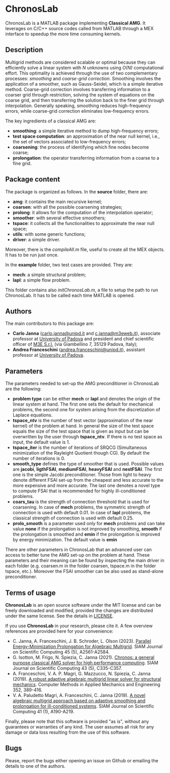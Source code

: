 # ChronosLab

ChronosLab is a MATLAB package implementing **Classical AMG**. It leverages on
C/C++ source codes called from MATLAB through a MEX interface to speedup the
more time consuming kernels.

## Description ##

Multigrid methods are considered scalable or optimal because they can
efficiently solve a linear system with *N* unknowns using *O(N)* computational
effort. This optimality is achieved through the use of two complementary
processes: *smoothing* and *coarse-grid correction*. Smoothing involves the
application of a smoother, such as Gauss-Seidel, which is a simple iterative
method. Coarse-grid correction involves transferring information to a coarser
grid through restriction, solving the system of equations on the coarse grid,
and then transferring the solution back to the finer grid through
interpolation. Generally speaking, smoothing reduces high-frequency errors,
while coarse-grid correction eliminates low-frequency errors.

The key ingredients of a classical AMG are:

* **smoothing**: a simple iterative method to dump high-frequency errors;
* **test space computation**: an approximation of the near null kernel, i.e.,
  the set of vectors associated to low-frequency errors;
* **coarsening**: the process of identifying which fine nodes become coarse;
* **prolongation**: the operator transferring information from a coarse to a
  fine grid.

## Package content ##

The package is organized as follows. In the **source** folder, there are:

* **amg**: it contains the main recursive kernel;
* **coarsen**: with all the possible coarsening strategies;
* **prolong**: it allows for the computation of the interpolation operator;
* **smoother**: with several effective smoothers;
* **tspace**: it collects all the functionalities to approximate the near null
  space;
* **utils**: with some generic functions;
* **driver**: a simple driver.

Moreover, there is the *compileAll.m* file, useful to create all the MEX
objects. It has to be run just once.

In the **example** folder, two test cases are provided. They are:

* **mech**: a simple structural problem;
* **lapl**: a simple flow problem.

This folder contains also *initChronosLab.m*, a file to setup the path to run
ChronosLab. It has to be called each time MATLAB is opened.

## Authors ##
The main contributors to this package are:

* **Carlo Janna** (carlo.janna@unipd.it and c.janna@m3eweb.it), associate
  professor at [University of Padova](https://www.unipd.it/en) and president
and chief scientific officer of [M3E S.r.l.](https://www.m3eweb.it) (via
Giambellino 7, 35129 Padova, Italy);
* **Andrea Franceschini** (andrea.franceschini@unipd.it), assistant professor
  at [University of Padova](https://www.unipd.it/en).

## Parameters ##
The parameters needed to set-up the AMG preconditioner in ChronosLab are the following:

* **problem type** can be either **mech** or **lapl** and denotes the origin of the linear
  system at hand. The first one sets the default for mechanical problems, the second one
  for system arising from the discretization of Laplace equations.
* **tspace_ntv** is the number of test vector (approximation of the near kernel) of the problem
  at hand. In general the size of the test space equals the size of the test space that is
  given as input but can be overwritten by the user through **tspace_ntv**. If there is no
  test space as input, the default value is 1.
* **tspace_iter** is the number of iterations of SRQCG (Simultaneous minimization of
  the Rayleight Quotient though CG). By default the number of iterations is 0.
* **smooth_type** defines the type of smoother that is used. Possible values are **jacobi**,
  **ligthFSAI**, **mediumFSAI**, **heavyFSAI** and **nestFSAI**. The first one is the simple
  Jacobi preconditioner. Those from light to heavy denote different FSAI set-up from the
  cheapest and less accurate to the more expensive and more accurate. The last one denotes
  a novel type to compute FSAI that is recommended for highly ill-conditioned problems.
* **coars_tau** is the strength of connection threshold that is used for coarsening. In case
  of **mech** problems, the symmetric strength of connection is used with default 0.01.
  In case of **lapl** problems, the classical strength of connection is used with default
  0.25.
* **prolo_smooth** is a parameter used only for **mech** problems and can take value **none**
  if the prolongation is not improved by smoothing, **smooth** if the prolongation is smoothed
  and **emin** if the prolongation is improved by energy minimization. The default value is
  **emin**

There are other parameters in ChronosLab that an advanced user can access to better tune
the AMG set-up on the problem at hand. These parameters and their meaning can be found by
inspecting the main driver in each folder (e.g. coarsen.m in the folder coarsen, tspace.m
in the folder tspace, etc.). Moreover the FSAI smoother can be also used as stand-alone
preconditioner.

## Terms of usage ##
**ChronosLab** is an open source software under the MIT license and can be
freely downloaded and modified, provided the changes are distributed under the
same license. See the details in [LICENSE](LICENSE).

If you use **ChronosLab** in your research, please cite it. A few overview
references are provided here for your convenience:

* C. Janna, A. Franceschini, J. B. Schroder, L. Olson (2023). [Parallel
  Energy-Minimization Prolongation for Algebraic
Multigrid](https://doi.org/10.1137/22M1513794). SIAM Journal on Scientific
Computing 45 (5), A2561-A2584.
* G. Isotton, M. Frigo, N. Spiezia, C. Janna (2021). [Chronos: a general
  purpose classical AMG solver for high performance
computing](https://doi.org/10.1137/21M1398586). SIAM Journal on Scientific
Computing 43 (5), C335-C357.
* A. Franceschini, V. A. P. Magri, G. Mazzucco, N. Spiezia, C. Janna (2019). [A
  robust adaptive algebraic multigrid linear solver for structural
mechanics](https://doi.org/10.1016/j.cma.2019.04.034). Computer Methods in
Applied Mechanics and Engineering 352, 389-416.
* V. A. Paludetto Magri, A. Franceschini, C. Janna (2019). [A novel algebraic
  multigrid approach based on adaptive smoothing and prolongation for
ill-conditioned systems](https://doi.org/10.1137/17M1161178). SIAM Journal on
Scientific Computing 41 (1), A190-A219.

Finally, please note that this software is provided "as is", without any
guarantees or warranties of any kind. The user assumes all risk for any damage
or data loss resulting from the use of this software.

## Bugs ##
Please, report the bugs either opening an issue on Github or emailing the
details to one of the authors.

